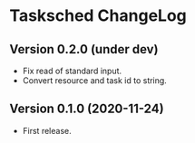 # Tasksched ChangeLog

## Version 0.2.0 (under dev)

- Fix read of standard input.
- Convert resource and task id to string.

## Version 0.1.0 (2020-11-24)

- First release.
